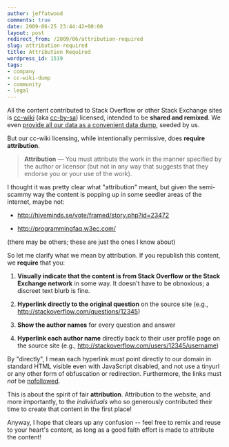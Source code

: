 ```yaml
---
author: jeffatwood
comments: true
date: 2009-06-25 23:44:42+00:00
layout: post
redirect_from: /2009/06/attribution-required
slug: attribution-required
title: Attribution Required
wordpress_id: 1519
tags:
- company
- cc-wiki-dump
- community
- legal
---
```



All the content contributed to Stack Overflow or other Stack Exchange sites is [cc-wiki](http://creativecommons.org/licenses/by-sa/3.0/) (aka [cc-by-sa](http://creativecommons.org/licenses/by-sa/3.0/)) licensed, intended to be **shared and remixed**. We even [provide all our data as a convenient data dump](http://blog.stackoverflow.com/2009/06/stack-overflow-creative-commons-data-dump/), seeded by us.



But our cc-wiki licensing, while intentionally permissive, does **require attribution**.





<blockquote>
<strong>Attribution</strong> — You must attribute the work in the manner specified by the author or licensor (but not in any way that suggests that they endorse you or your use of the work). 
</blockquote>





I thought it was pretty clear what "attribution" meant, but given the semi-scammy way the content is popping up in some seedier areas of the internet, maybe not:







  * http://hiveminds.se/vote/framed/story.php?id=23472 

  * http://programmingfaq.w3ec.com/




(there may be others; these are just the ones I know about)



So let me clarify what we mean by attribution. If you republish this content, we **require** that you:







  1. **Visually indicate that the content is from Stack Overflow or the Stack Exchange network** in some way. It doesn't have to be obnoxious; a discreet text blurb is fine.

  2. **Hyperlink directly to the original question** on the source site  (e.g., http://stackoverflow.com/questions/12345)

  3. **Show the author names** for every question and answer

  4. **Hyperlink each author name** directly back to their user profile page on the source site (e.g., http://stackoverflow.com/users/12345/username)




By "directly", I mean each hyperlink must point directly to our domain in standard HTML visible even with JavaScript disabled, and not use a tinyurl or any other form of obfuscation or redirection. Furthermore, the links must _not_ be [nofollowed](http://googleblog.blogspot.com/2005/01/preventing-comment-spam.html).



This is about the spirit of fair **attribution**. Attribution to the website, and more importantly, to the _individuals_ who so generously contributed their time to create that content in the first place!



Anyway, I hope that clears up any confusion -- feel free to remix and reuse to your heart's content, as long as a good faith effort is made to attribute the content!

